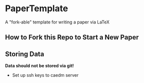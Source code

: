 # PaperTemplate
A "fork-able" template for writing a paper via LaTeX

## How to Fork this Repo to Start a New Paper

## Storing Data
**Data should not be stored via git!**

* Set up ssh keys to caedm server



